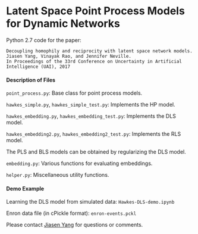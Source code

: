 # Latent Space Point Process Models for Dynamic Networks

Python 2.7 code for the paper:

    Decoupling homophily and reciprocity with latent space network models.
    Jiasen Yang, Vinayak Rao, and Jennifer Neville.
    In Proceedings of the 33rd Conference on Uncertainty in Artificial Intelligence (UAI), 2017

#### Description of Files ####

`point_process.py`: Base class for point process models.

`hawkes_simple.py`, `hawkes_simple_test.py`:          Implements the HP model.

`hawkes_embedding.py`, `hawkes_embedding_test.py`:    Implements the DLS model.

`hawkes_embedding2.py`, `hawkes_embedding2_test.py`:  Implements the RLS model.

The PLS and BLS models can be obtained by regularizing the DLS model.

`embedding.py`: Various functions for evaluating embeddings.

`helper.py`: Miscellaneous utility functions.

#### Demo Example ####

Learning the DLS model from simulated data:
    `Hawkes-DLS-demo.ipynb`

Enron data file (in cPickle format):
    `enron-events.pckl`

Please contact [Jiasen Yang](http://www.stat.purdue.edu/~yang768/) for questions or comments.
